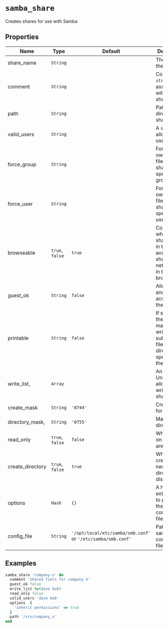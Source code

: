 # `samba_share`

Creates shares for use with Samba

## Properties

| Name             | Type            | Default                                                       | Description                                                                                                      |
| ---------------- | --------------- | ------------------------------------------------------------- | ---------------------------------------------------------------------------------------------------------------- |
| share_name       | `String`        |                                                               | The name of the share                                                                                            |
| comment          | `String`        |                                                               | Comment `string` to associate with the new share                                                                 |
| path             | `String`        |                                                               | Path to directory to share                                                                                       |
| valid_users      | `String`        |                                                               | A `string` of allowed users                                                                                      |
| force_group      | `String`        |                                                               | Force ownership of files on the share to specified group                                                         |
| force_user       | `String`        |                                                               | Force ownership of files on the share to specified user                                                          |
| browseable       | `true`, `false` | `true`                                                        | Controls whether this share is seen in the list of available shares in a net view and in the browse list         |
| guest_ok         | `String`        | `false`                                                       | Allow anoymous access to the share                                                                               |
| printable        | `String`        | `false`                                                       | If set to yes, then clients may open, write to and submit spool files on the directory specified for the service |
| write_list,      | `Array`         |                                                               | An array of Unix users allowed to write to the share                                                             |
| create_mask      | `String`        | `'0744'`                                                      | Create mask for directory                                                                                        |
| directory_mask,  | `String`        | `'0755'`                                                      | Mask for directory                                                                                               |
| read_only        | `true`, `false` | `false`                                                       | Whether files on the share are writeable                                                                         |
| create_directory | `true`, `false` | `true`                                                        | Whether to create the new share directory on disk                                                                |
| options          | `Hash`          | `{}`                                                          | A hash of extra options to pass to the configuration file                                                        |
| config_file      | `String`        | `'/opt/local/etc/samba/smb.conf'` or  `'/etc/samba/smb.conf'` | Path to the samba configuration file                                                                             |

## Examples

```ruby
samba_share 'company-x' do
  comment 'Shared fiels for company X'
  guest_ok false
  write_list %w(dave bob)
  read_only false
  valid_users 'dave bob'
  options  {
    'inherit permissions' => true
  }
  path '/srv/company_x'
end
